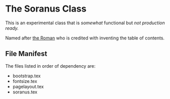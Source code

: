 # The Soranus Class

This is an experimental class that is _somewhat_ functional but _not production ready._

Named after [the Roman](https://en.wikipedia.org/wiki/Quintus_Valerius_Soranus) who is credited with inventing the table of contents.


## File Manifest

The files listed in order of dependency are:

- bootstrap.tex
- fontsize.tex
- pagelayout.tex
- soranus.tex
